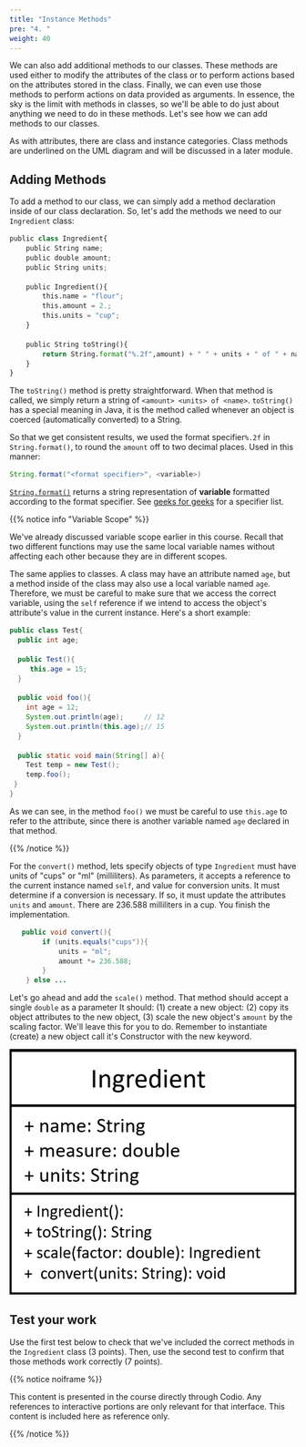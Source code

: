 ```yaml
---
title: "Instance Methods"
pre: "4. "
weight: 40
---
```


We can also add additional methods to our classes. These methods are used either to modify the attributes of the class or to perform actions based on the attributes stored in the class. Finally, we can even use those methods to perform actions on data provided as arguments.  In essence, the sky is the limit with methods in classes, so we'll be able to do just about anything we need to do in these methods. Let's see how we can add methods to our classes.

As with attributes, there are class and instance categories. Class methods are underlined on the UML diagram and will be discussed in a later module. 

## Adding Methods

To add a method to our class, we can simply add a method declaration inside of our class declaration. So, let's add the methods we need to our `Ingredient` class:

```python
public class Ingredient{
    public String name;
    public double amount;
    public String units;

    public Ingredient(){
        this.name = "flour";
        this.amount = 2.;
        this.units = "cup";
    }

    public String toString(){
        return String.format("%.2f",amount) + " " + units + " of " + name;
    }
}
```

The `toString()` method is pretty straightforward. When that method is called, we simply return a string of `<amount> <units> of <name>`. `toString()` has a special meaning in Java, it is the method called whenever an object is coerced (automatically converted) to a String.  

So that we get consistent results, we used the format specifier`%.2f` in `String.format()`, to round the `amount` off to two decimal places.  Used in this manner:

```java
String.format("<format specifier>", <variable>)
```

[`String.format()`](https://docs.oracle.com/javase/8/docs/api/java/lang/String.html#format-java.lang.String-java.lang.Object...-) returns a string representation of **variable** formatted according to the format specifier.  See [geeks for geeks](https://www.geeksforgeeks.org/format-specifiers-in-java/) for a specifier list.

{{% notice info "Variable Scope" %}}

We've already discussed variable scope earlier in this course. Recall that two different functions may use the same local variable names without affecting each other because they are in different scopes. 

The same applies to classes. A class may have an attribute named `age`, but a method inside of the class may also use a local variable named `age`. Therefore, we must be careful to make sure that we access the correct variable,  using the `self` reference if we intend to access the object's attribute's value in the current instance. Here's a short example:

```java
public class Test{
  public int age;

  public Test(){
     this.age = 15;
  }
  
  public void foo(){
    int age = 12;
    System.out.println(age);     // 12
    System.out.println(this.age);// 15
  }

  public static void main(String[] a){
    Test temp = new Test();
    temp.foo();
 }
}
```

As we can see, in the method `foo()` we must be careful to use `this.age` to refer to the attribute, since there is another variable named `age` declared in that method.

{{% /notice %}}

For the `convert()` method, lets specify objects of type `Ingredient` must have units of "cups" or "ml" (milliliters).  As parameters, it accepts a reference to the current instance named `self`, and value for conversion units.  It must determine if a conversion is necessary.  If so, it must update the attributes `units` and `amount`.  There are 236.588 milliliters in a cup.  You finish the implementation.

```java
   public void convert(){
        if (units.equals("cups")){
            units = "ml";
            amount *= 236.588;
        }
    } else ...
```

Let's go ahead and add the `scale()` method.  That method should accept a single `double` as a parameter It should: (1) create a new object: (2) copy its object attributes to the new object, (3) scale the new object's `amount` by the scaling factor.  We'll leave this for you to do.  Remember to instantiate (create) a new object call it's Constructor with the new keyword.

![UML](/images/07-object/ingr2_UML_jv.png)
## Test your work

Use the first test below to check that we've included the correct methods in the `Ingredient` class (3 points). Then, use the second test to confirm that those methods work correctly (7 points). 

{{% notice noiframe %}}

This content is presented in the course directly through Codio. Any references to interactive portions are only relevant for that interface. This content is included here as reference only. 

{{% /notice %}}

